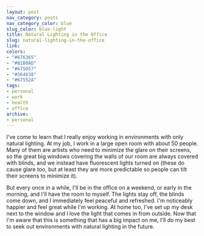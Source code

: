 ```yaml
---
layout: post
nav_category: posts
nav_category_color: blue
slug_color: blue-light
title: Natural Lighting in the Office
slug: natural-lighting-in-the-office
link:
colors:
- "#676365"
- "#B1B0AD"
- "#675D57"
- "#564638"
- "#67552A"
tags:
- personal
- work
- health
- office
archive:
- personal
---
```


I've come to learn that I really enjoy working in environments with only natural lighting. At my job, I work in a large open room with about 50 people. Many of them are artists who need to minimize the glare on their screens, so the great big windows covering the walls of our room are always covered with blinds, and we instead have fluorescent lights turned on (these do cause glare too, but at least they are more predictable so people can tilt their screens to minimize it).

But every once in a while, I'll be in the office on a weekend, or early in the morning, and I'll have the room to myself. The lights stay off, the blinds come down, and I immediately feel peaceful and refreshed. I'm noticeably happier and feel great while I'm working. At home too, I've set up my desk next to the window and I love the light that comes in from outside. Now that I'm aware that this is something that has a big impact on me, I'll do my best to seek out environments with natural lighting in the future.

